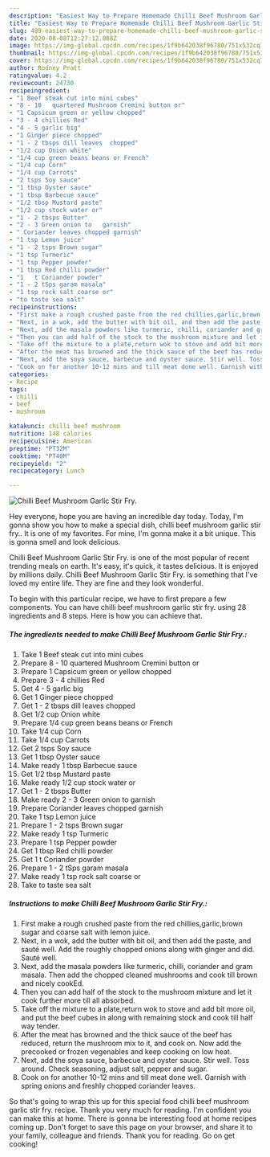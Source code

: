 ```yaml
---
description: "Easiest Way to Prepare Homemade Chilli Beef Mushroom Garlic Stir Fry."
title: "Easiest Way to Prepare Homemade Chilli Beef Mushroom Garlic Stir Fry."
slug: 489-easiest-way-to-prepare-homemade-chilli-beef-mushroom-garlic-stir-fry
date: 2020-08-08T12:27:12.088Z
image: https://img-global.cpcdn.com/recipes/1f9b642038f96780/751x532cq70/chilli-beef-mushroom-garlic-stir-fry-recipe-main-photo.jpg
thumbnail: https://img-global.cpcdn.com/recipes/1f9b642038f96780/751x532cq70/chilli-beef-mushroom-garlic-stir-fry-recipe-main-photo.jpg
cover: https://img-global.cpcdn.com/recipes/1f9b642038f96780/751x532cq70/chilli-beef-mushroom-garlic-stir-fry-recipe-main-photo.jpg
author: Rodney Pratt
ratingvalue: 4.2
reviewcount: 24730
recipeingredient:
- "1 Beef steak cut into mini cubes"
- "8 - 10   quartered Mushroom Cremini button or"
- "1 Capsicum green or yellow chopped"
- "3 - 4 chillies Red"
- "4 - 5 garlic big"
- "1 Ginger piece chopped"
- "1 - 2 tbsps dill leaves  chopped"
- "1/2 cup Onion white"
- "1/4 cup green beans beans or French"
- "1/4 cup Corn"
- "1/4 cup Carrots"
- "2 tsps Soy sauce"
- "1 tbsp Oyster sauce"
- "1 tbsp Barbecue sauce"
- "1/2 tbsp Mustard paste"
- "1/2 cup stock water or"
- "1 - 2 tbsps Butter"
- "2 - 3 Green onion to   garnish"
- " Coriander leaves chopped garnish"
- "1 tsp Lemon juice"
- "1 - 2 tsps Brown sugar"
- "1 tsp Turmeric"
- "1 tsp Pepper powder"
- "1 tbsp Red chilli powder"
- "1   t Coriander powder"
- "1 - 2 tSps garam masala"
- "1 tsp rock salt coarse or"
- "to taste sea salt"
recipeinstructions:
- "First make a rough crushed paste from the red chillies,garlic,brown sugar and coarse salt with lemon juice."
- "Next, in a wok, add the butter with bit oil, and then add the paste, and sauté well. Add the roughly chopped onions along with ginger and did. Sauté well."
- "Next, add the masala powders like turmeric, chilli, coriander and gram masala. Then add the chopped cleaned mushrooms and cook till brown and nicely cookEd."
- "Then you can add half of the stock to the mushroom mixture and let it cook further more till all absorbed."
- "Take off the mixture to a plate,return wok to stove and add bit more oil, and put the beef cubes in along with remaining stock and cook till half way tender."
- "After the meat has browned and the thick sauce of the beef has reduced, return the mushroom mix to it, and cook on. Now add the precooked or frozen vegenables and keep cooking on low heat."
- "Next, add the soya sauce, barbecue and oyster sauce. Stir well. Toss around. Check seasoning, adjust salt, pepper and sugar."
- "Cook on for another 10-12 mins and till meat done well. Garnish with spring onions and freshly chopped coriander leaves."
categories:
- Recipe
tags:
- chilli
- beef
- mushroom

katakunci: chilli beef mushroom 
nutrition: 148 calories
recipecuisine: American
preptime: "PT32M"
cooktime: "PT40M"
recipeyield: "2"
recipecategory: Lunch

---
```



![Chilli Beef Mushroom Garlic Stir Fry.](https://img-global.cpcdn.com/recipes/1f9b642038f96780/751x532cq70/chilli-beef-mushroom-garlic-stir-fry-recipe-main-photo.jpg)

Hey everyone, hope you are having an incredible day today. Today, I'm gonna show you how to make a special dish, chilli beef mushroom garlic stir fry.. It is one of my favorites. For mine, I'm gonna make it a bit unique. This is gonna smell and look delicious.



Chilli Beef Mushroom Garlic Stir Fry. is one of the most popular of recent trending meals on earth. It's easy, it's quick, it tastes delicious. It is enjoyed by millions daily. Chilli Beef Mushroom Garlic Stir Fry. is something that I've loved my entire life. They are fine and they look wonderful.


To begin with this particular recipe, we have to first prepare a few components. You can have chilli beef mushroom garlic stir fry. using 28 ingredients and 8 steps. Here is how you can achieve that.

<!--inarticleads1-->

##### The ingredients needed to make Chilli Beef Mushroom Garlic Stir Fry.:

1. Take 1 Beef steak cut into mini cubes
1. Prepare 8 - 10   quartered Mushroom Cremini button or
1. Prepare 1 Capsicum green or yellow chopped
1. Prepare 3 - 4 chillies Red
1. Get 4 - 5 garlic big
1. Get 1 Ginger piece chopped
1. Get 1 - 2 tbsps dill leaves  chopped
1. Get 1/2 cup Onion white
1. Prepare 1/4 cup green beans beans or French
1. Take 1/4 cup Corn
1. Take 1/4 cup Carrots
1. Get 2 tsps Soy sauce
1. Get 1 tbsp Oyster sauce
1. Make ready 1 tbsp Barbecue sauce
1. Get 1/2 tbsp Mustard paste
1. Make ready 1/2 cup stock water or
1. Get 1 - 2 tbsps Butter
1. Make ready 2 - 3 Green onion to   garnish
1. Prepare  Coriander leaves chopped garnish
1. Take 1 tsp Lemon juice
1. Prepare 1 - 2 tsps Brown sugar
1. Make ready 1 tsp Turmeric
1. Prepare 1 tsp Pepper powder
1. Get 1 tbsp Red chilli powder
1. Get 1   t Coriander powder
1. Prepare 1 - 2 tSps garam masala
1. Make ready 1 tsp rock salt coarse or
1. Take to taste sea salt




<!--inarticleads2-->

##### Instructions to make Chilli Beef Mushroom Garlic Stir Fry.:

1. First make a rough crushed paste from the red chillies,garlic,brown sugar and coarse salt with lemon juice.
1. Next, in a wok, add the butter with bit oil, and then add the paste, and sauté well. Add the roughly chopped onions along with ginger and did. Sauté well.
1. Next, add the masala powders like turmeric, chilli, coriander and gram masala. Then add the chopped cleaned mushrooms and cook till brown and nicely cookEd.
1. Then you can add half of the stock to the mushroom mixture and let it cook further more till all absorbed.
1. Take off the mixture to a plate,return wok to stove and add bit more oil, and put the beef cubes in along with remaining stock and cook till half way tender.
1. After the meat has browned and the thick sauce of the beef has reduced, return the mushroom mix to it, and cook on. Now add the precooked or frozen vegenables and keep cooking on low heat.
1. Next, add the soya sauce, barbecue and oyster sauce. Stir well. Toss around. Check seasoning, adjust salt, pepper and sugar.
1. Cook on for another 10-12 mins and till meat done well. Garnish with spring onions and freshly chopped coriander leaves.




So that's going to wrap this up for this special food chilli beef mushroom garlic stir fry. recipe. Thank you very much for reading. I'm confident you can make this at home. There is gonna be interesting food at home recipes coming up. Don't forget to save this page on your browser, and share it to your family, colleague and friends. Thank you for reading. Go on get cooking!
